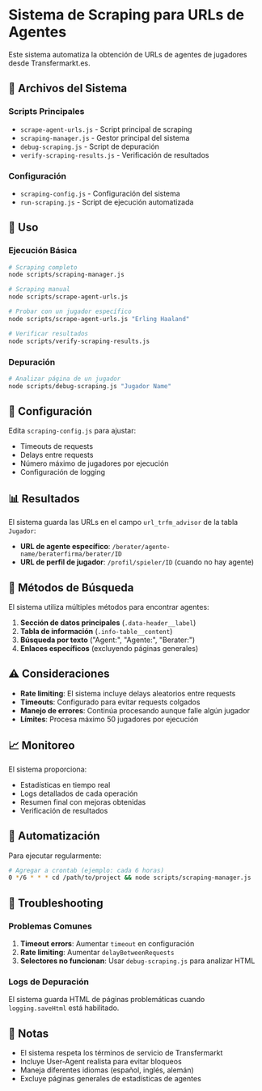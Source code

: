 # Sistema de Scraping para URLs de Agentes

Este sistema automatiza la obtención de URLs de agentes de jugadores desde Transfermarkt.es.

## 📁 Archivos del Sistema

### Scripts Principales
- `scrape-agent-urls.js` - Script principal de scraping
- `scraping-manager.js` - Gestor principal del sistema
- `debug-scraping.js` - Script de depuración
- `verify-scraping-results.js` - Verificación de resultados

### Configuración
- `scraping-config.js` - Configuración del sistema
- `run-scraping.js` - Script de ejecución automatizada

## 🚀 Uso

### Ejecución Básica
```bash
# Scraping completo
node scripts/scraping-manager.js

# Scraping manual
node scripts/scrape-agent-urls.js

# Probar con un jugador específico
node scripts/scrape-agent-urls.js "Erling Haaland"

# Verificar resultados
node scripts/verify-scraping-results.js
```

### Depuración
```bash
# Analizar página de un jugador
node scripts/debug-scraping.js "Jugador Name"
```

## 🔧 Configuración

Edita `scraping-config.js` para ajustar:
- Timeouts de requests
- Delays entre requests
- Número máximo de jugadores por ejecución
- Configuración de logging

## 📊 Resultados

El sistema guarda las URLs en el campo `url_trfm_advisor` de la tabla `Jugador`:

- **URL de agente específico**: `/berater/agente-name/beraterfirma/berater/ID`
- **URL de perfil de jugador**: `/profil/spieler/ID` (cuando no hay agente)

## 🎯 Métodos de Búsqueda

El sistema utiliza múltiples métodos para encontrar agentes:

1. **Sección de datos principales** (`.data-header__label`)
2. **Tabla de información** (`.info-table__content`)
3. **Búsqueda por texto** ("Agent:", "Agente:", "Berater:")
4. **Enlaces específicos** (excluyendo páginas generales)

## ⚠️ Consideraciones

- **Rate limiting**: El sistema incluye delays aleatorios entre requests
- **Timeouts**: Configurado para evitar requests colgados
- **Manejo de errores**: Continúa procesando aunque falle algún jugador
- **Límites**: Procesa máximo 50 jugadores por ejecución

## 📈 Monitoreo

El sistema proporciona:
- Estadísticas en tiempo real
- Logs detallados de cada operación
- Resumen final con mejoras obtenidas
- Verificación de resultados

## 🔄 Automatización

Para ejecutar regularmente:
```bash
# Agregar a crontab (ejemplo: cada 6 horas)
0 */6 * * * cd /path/to/project && node scripts/scraping-manager.js
```

## 🐛 Troubleshooting

### Problemas Comunes

1. **Timeout errors**: Aumentar `timeout` en configuración
2. **Rate limiting**: Aumentar `delayBetweenRequests`
3. **Selectores no funcionan**: Usar `debug-scraping.js` para analizar HTML

### Logs de Depuración

El sistema guarda HTML de páginas problemáticas cuando `logging.saveHtml` está habilitado.

## 📝 Notas

- El sistema respeta los términos de servicio de Transfermarkt
- Incluye User-Agent realista para evitar bloqueos
- Maneja diferentes idiomas (español, inglés, alemán)
- Excluye páginas generales de estadísticas de agentes
